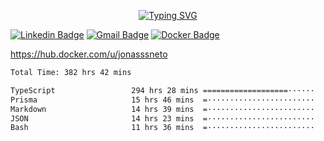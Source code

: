 <p align="center">
  <a href="https://git.io/typing-svg"><img src="https://readme-typing-svg.demolab.com?font=Roboto+Mono&weight=600&size=23&pause=1000&color=9933F7&center=true&random=false&width=435&lines=%40Jonasssneto" alt="Typing SVG" /></a>
</p>

[![Linkedin Badge](https://img.shields.io/badge/-Jonas%20Neto-9933F7?style=flat-square&logo=Linkedin&logoColor=white&link=https://www.linkedin.com/in/jonas-nogueira-neto/)](https://www.linkedin.com/in/jonas-nogueira-neto/)
[![Gmail Badge](https://img.shields.io/badge/-nogueiraneto.jonas@gmail.com-9933F7?style=flat-square&logo=Gmail&logoColor=white&link=mailto:nogueiraneto.jonas@gmail.com)](mailto:nogueiraneto.jonas@gmail.com)
[![Docker Badge](https://img.shields.io/badge/-DockerHub-9933F7?style=flat-square&logo=Docker&logoColor=white&link=https://hub.docker.com/u/jonasssneto)](https://hub.docker.com/u/jonasssneto)


https://hub.docker.com/u/jonasssneto
<!--START_SECTION:waka-->

```txt
Total Time: 382 hrs 42 mins

TypeScript                 294 hrs 28 mins ===================······   76.05 %
Prisma                     15 hrs 46 mins  =························   04.07 %
Markdown                   14 hrs 39 mins  =························   03.79 %
JSON                       14 hrs 23 mins  =························   03.72 %
Bash                       11 hrs 36 mins  =························   03.00 %
```

<!--END_SECTION:waka-->
###
